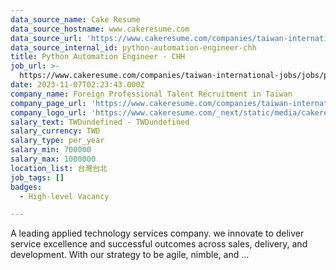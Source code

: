 ```yaml
---
data_source_name: Cake Resume
data_source_hostname: www.cakeresume.com
data_source_url: 'https://www.cakeresume.com/companies/taiwan-international-jobs/jobs'
data_source_internal_id: python-automation-engineer-chh
title: Python Automation Engineer - CHH
job_url: >-
  https://www.cakeresume.com/companies/taiwan-international-jobs/jobs/python-automation-engineer-chh
date: 2023-11-07T02:23:43.000Z
company_name: Foreign Professional Talent Recruitment in Taiwan
company_page_url: 'https://www.cakeresume.com/companies/taiwan-international-jobs'
company_logo_url: 'https://www.cakeresume.com/_next/static/media/cakeresume.e1c03867.svg'
salary_text: TWDundefined - TWDundefined
salary_currency: TWD
salary_type: per_year
salary_min: 700000
salary_max: 1000000
location_list: 台灣台北
job_tags: []
badges:
  - High-level Vacancy

---
```


A leading applied technology services company. we innovate to deliver service excellence and successful outcomes across sales, delivery, and development. With our strategy to be agile, nimble, and ...